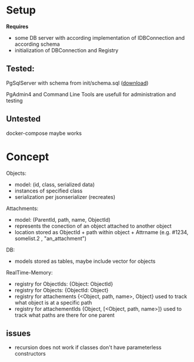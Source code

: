 # Setup

**Requires** 
- some DB server with according implementation of IDBConnection and according schema
- initialization of DBConnection and Registry

## Tested:

PgSqlServer with schema from init/schema.sql ([download](https://www.postgresql.org/download/))

PgAdmin4 and Command Line Tools are usefull for administration and testing

## Untested

docker-compose maybe works

# Concept

Objects:

- model: (id, class, serialized data)
- instances of specified class
- serialization per jsonserializer (recreates)

Attachments:

- model: (ParentId, path, name, ObjectId)
- represents the conection of an object attached to another object
- location stored as ObjectId + path within object + Attrname (e.g. #1234, somelist.2 , "an_attachment")

DB:

- models stored as tables, maybe include vector for objects

RealTime-Memory:

- registry for ObjectIds: {Object: ObjectId}
- registry for Objects: {ObjectId: Object}
- registry for attachements {<Object, path, name>, Object} used to track what object is at a specific path
- registry for attachementIds {Object, [<Object, path, name>]} used to track what paths are there for one parent

## issues

- recursion does not work if classes don't have parameterless constructors
